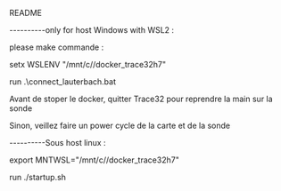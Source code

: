 README 

----------only for host Windows with WSL2 : 



please make commande : 

setx WSLENV "/mnt/c/<your path>/docker_trace32h7"

run .\connect_lauterbach.bat

Avant de stoper le docker, quitter Trace32 pour reprendre la main sur la sonde 

Sinon, veillez faire un power cycle de la carte et de la sonde 


----------Sous host linux : 

export MNTWSL="/mnt/c/<your path>/docker_trace32h7"

run ./startup.sh
